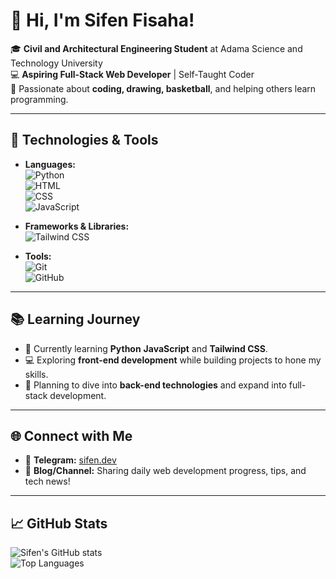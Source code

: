 # 👋 Hi, I'm Sifen Fisaha!

🎓 **Civil and Architectural Engineering Student** at Adama Science and Technology University  
💻 **Aspiring Full-Stack Web Developer** | Self-Taught Coder  
🎨 Passionate about **coding, drawing, basketball**, and helping others learn programming.  

---

## 🔧 Technologies & Tools
- **Languages:**  
  ![Python](https://img.shields.io/badge/-Python-3776AB?logo=python&logoColor=white)  
  ![HTML](https://img.shields.io/badge/-HTML5-E34F26?logo=html5&logoColor=white)  
  ![CSS](https://img.shields.io/badge/-CSS3-1572B6?logo=css3&logoColor=white)  
  ![JavaScript](https://img.shields.io/badge/-JavaScript-F7DF1E?logo=javascript&logoColor=black)  

- **Frameworks & Libraries:**  
  ![Tailwind CSS](https://img.shields.io/badge/-Tailwind%20CSS-38B2AC?logo=tailwindcss&logoColor=white)  

- **Tools:**  
  ![Git](https://img.shields.io/badge/-Git-F05032?logo=git&logoColor=white)  
  ![GitHub](https://img.shields.io/badge/-GitHub-181717?logo=github&logoColor=white)  

---

## 📚 Learning Journey
- 📖 Currently learning **Python** **JavaScript** and **Tailwind CSS**.  
- 💻 Exploring **front-end development** while building projects to hone my skills.  
- 🚀 Planning to dive into **back-end technologies** and expand into full-stack development.

---

## 🌐 Connect with Me
- 💬 **Telegram:** [sifen.dev](https://t.me/sifen_dev)  
- 📝 **Blog/Channel:** Sharing daily web development progress, tips, and tech news!  

---


## 📈 GitHub Stats
![Sifen's GitHub stats](https://github-readme-stats.vercel.app/api?username=SifenFisaha&show_icons=true&theme=radical)  
![Top Languages](https://github-readme-stats.vercel.app/api/top-langs/?username=SifenFisaha&layout=compact&theme=radical)


